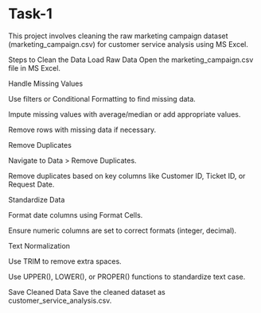 # Task-1 
This project involves cleaning the raw marketing campaign dataset (marketing_campaign.csv) for customer service analysis using MS Excel.

Steps to Clean the Data
Load Raw Data
Open the marketing_campaign.csv file in MS Excel.

Handle Missing Values

Use filters or Conditional Formatting to find missing data.

Impute missing values with average/median or add appropriate values.

Remove rows with missing data if necessary.

Remove Duplicates

Navigate to Data > Remove Duplicates.

Remove duplicates based on key columns like Customer ID, Ticket ID, or Request Date.

Standardize Data

Format date columns using Format Cells.

Ensure numeric columns are set to correct formats (integer, decimal).

Text Normalization

Use TRIM to remove extra spaces.

Use UPPER(), LOWER(), or PROPER() functions to standardize text case.

Save Cleaned Data
Save the cleaned dataset as customer_service_analysis.csv.

